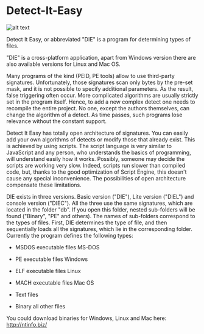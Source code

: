 Detect-It-Easy
==============

![alt text](https://github.com/horsicq/Detect-It-Easy/blob/master/screenshot.jpg "Screenshot")

Detect It Easy, or abbreviated "DIE" is a program for determining types of files.

"DIE" is a cross-platform application, apart from Windows version there are also 
available versions for Linux and Mac OS.

Many programs of the kind (PEID, PE tools) allow to use third-party signatures. 
Unfortunately, those signatures scan only bytes by the pre-set mask, and it is 
not possible to specify additional parameters. As the result, false triggering 
often occur. More complicated algorithms are usually strictly set in the program 
itself. Hence, to add a new complex detect one needs to recompile the entire 
project. No one, except the authors themselves, can change the algorithm of 
a detect. As time passes, such programs lose relevance without the constant support.

Detect It Easy has totally open architecture of signatures. You can easily 
add your own algorithms of detects or modify those that already exist. This 
is achieved by using scripts. The script language is very similar to JavaScript 
and any person, who understands the basics of programming, will understand easily 
how it works. Possibly, someone may decide the scripts are working very slow. 
Indeed, scripts run slower than compiled code, but, thanks to the good optimization 
of Script Engine, this doesn't cause any special inconvenience. The possibilities 
of open architecture compensate these limitations.

DIE exists in three versions. Basic version ("DIE"), Lite version ("DIEL") and 
console version ("DIEC"). All the three use the same signatures, which are located 
in the folder "db". If you open this folder, nested sub-folders will be found 
("Binary", "PE" and others). The names of sub-folders correspond to the types of files. 
First, DIE determines the type of file, and then sequentially loads all the signatures, 
which lie in the corresponding folder. Currently the program defines the following types:

* MSDOS executable files MS-DOS

* PE executable files Windows

* ELF executable files Linux

* MACH executable files Mac OS

* Text files

* Binary all other files

You could download binaries for Windows, Linux and Mac here: http://ntinfo.biz/
